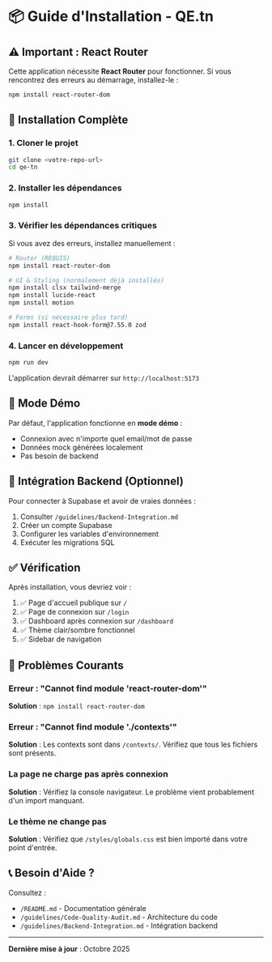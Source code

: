 # 📦 Guide d'Installation - QE.tn

## ⚠️ Important : React Router

Cette application nécessite **React Router** pour fonctionner. Si vous rencontrez des erreurs au démarrage, installez-le :

```bash
npm install react-router-dom
```

## 🔧 Installation Complète

### 1. Cloner le projet
```bash
git clone <votre-repo-url>
cd qe-tn
```

### 2. Installer les dépendances
```bash
npm install
```

### 3. Vérifier les dépendances critiques

Si vous avez des erreurs, installez manuellement :

```bash
# Router (REQUIS)
npm install react-router-dom

# UI & Styling (normalement déjà installés)
npm install clsx tailwind-merge
npm install lucide-react
npm install motion

# Forms (si nécessaire plus tard)
npm install react-hook-form@7.55.0 zod
```

### 4. Lancer en développement
```bash
npm run dev
```

L'application devrait démarrer sur `http://localhost:5173`

## 🎯 Mode Démo

Par défaut, l'application fonctionne en **mode démo** :
- Connexion avec n'importe quel email/mot de passe
- Données mock générées localement
- Pas besoin de backend

## 🔌 Intégration Backend (Optionnel)

Pour connecter à Supabase et avoir de vraies données :

1. Consulter `/guidelines/Backend-Integration.md`
2. Créer un compte Supabase
3. Configurer les variables d'environnement
4. Exécuter les migrations SQL

## ✅ Vérification

Après installation, vous devriez voir :
1. ✅ Page d'accueil publique sur `/`
2. ✅ Page de connexion sur `/login`
3. ✅ Dashboard après connexion sur `/dashboard`
4. ✅ Thème clair/sombre fonctionnel
5. ✅ Sidebar de navigation

## 🐛 Problèmes Courants

### Erreur : "Cannot find module 'react-router-dom'"
**Solution** : `npm install react-router-dom`

### Erreur : "Cannot find module './contexts'"
**Solution** : Les contexts sont dans `/contexts/`. Vérifiez que tous les fichiers sont présents.

### La page ne charge pas après connexion
**Solution** : Vérifiez la console navigateur. Le problème vient probablement d'un import manquant.

### Le thème ne change pas
**Solution** : Vérifiez que `/styles/globals.css` est bien importé dans votre point d'entrée.

## 📞 Besoin d'Aide ?

Consultez :
- `/README.md` - Documentation générale
- `/guidelines/Code-Quality-Audit.md` - Architecture du code
- `/guidelines/Backend-Integration.md` - Intégration backend

---

**Dernière mise à jour** : Octobre 2025
